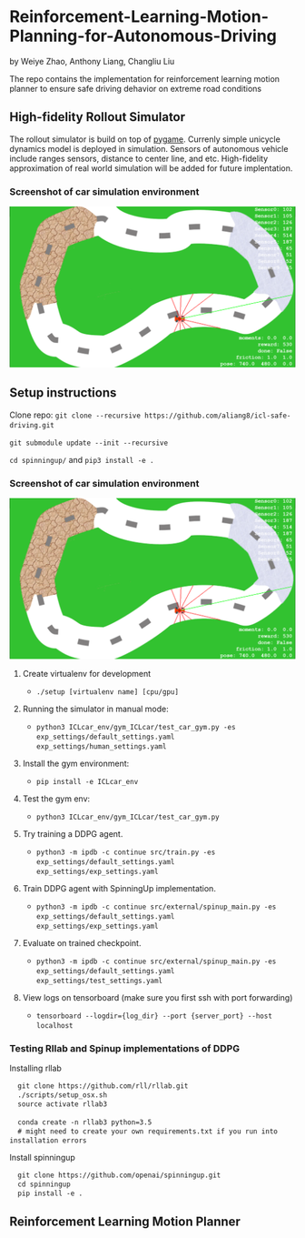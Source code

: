 # Reinforcement-Learning-Motion-Planning-for-Autonomous-Driving
by Weiye Zhao, Anthony Liang, Changliu Liu

The repo contains the implementation for reinforcement learning motion planner to ensure safe driving dehavior on extreme road conditions

## High-fidelity Rollout Simulator
The rollout simulator is build on top of [pygame](https://github.com/pygame/). Currenly simple unicycle dynamics model is deployed in simulation. Sensors of autonomous vehicle include ranges sensors, distance to center line, and etc. High-fidelity approximation of real world simulation will be added for future implentation.

### Screenshot of car simulation environment

![car_sim](misc/sim.png)

## Setup instructions

Clone repo:
`git clone --recursive https://github.com/aliang8/icl-safe-driving.git`

`git submodule update --init --recursive`

`cd spinningup/` and `pip3 install -e .`

### Screenshot of car simulation environment

![car_sim](misc/sim.png)

1. Create virtualenv for development
    - `./setup [virtualenv name] [cpu/gpu]`

2. Running the simulator in manual mode:
    - `python3 ICLcar_env/gym_ICLcar/test_car_gym.py -es exp_settings/default_settings.yaml exp_settings/human_settings.yaml`

3. Install the gym environment:
    - `pip install -e ICLcar_env`

4. Test the gym env:
    - `python3 ICLcar_env/gym_ICLcar/test_car_gym.py`

5. Try training a DDPG agent.
    - `python3 -m ipdb -c continue src/train.py -es exp_settings/default_settings.yaml exp_settings/exp_settings.yaml`

6. Train DDPG agent with SpinningUp implementation.
    - `python3 -m ipdb -c continue src/external/spinup_main.py -es exp_settings/default_settings.yaml exp_settings/exp_settings.yaml`

7. Evaluate on trained checkpoint.
    - `python3 -m ipdb -c continue src/external/spinup_main.py -es exp_settings/default_settings.yaml exp_settings/test_settings.yaml`

8. View logs on tensorboard (make sure you first ssh with port forwarding)
    - `tensorboard --logdir={log_dir} --port {server_port} --host localhost`

### Testing Rllab and Spinup implementations of DDPG

Installing rllab
```
  git clone https://github.com/rll/rllab.git
  ./scripts/setup_osx.sh
  source activate rllab3

  conda create -n rllab3 python=3.5
  # might need to create your own requirements.txt if you run into installation errors
```

Install spinningup
```
  git clone https://github.com/openai/spinningup.git
  cd spinningup
  pip install -e .
```

## Reinforcement Learning Motion Planner
